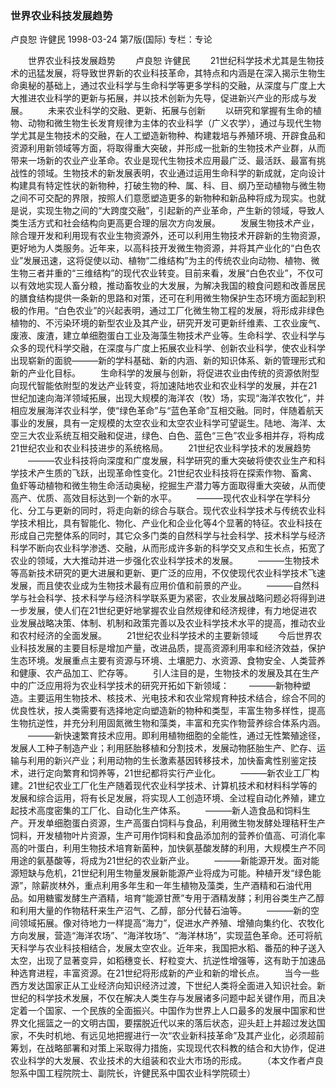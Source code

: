 ### 世界农业科技发展趋势
卢良恕  许健民
1998-03-24
第7版(国际)
专栏：专论

　　世界农业科技发展趋势
　　卢良恕  许健民
　　21世纪科学技术尤其是生物技术的迅猛发展，将导致世界新的农业科技革命，其特点和内涵是在深入揭示生物生命奥秘的基础上，通过农业科学与生命科学等更多学科的交融，从深度与广度上大大推进农业科学的更新与拓展，并以技术创新为先导，促进新兴产业的形成与发展。
　　未来农业科学的交融、更新、拓展与创新
　　以研究和掌握有生命的植物、动物和微生物生长发育规律为主体的农业科学（广义农学），通过与现代生物学尤其是生物技术的交融，在人工塑造新物种、构建栽培与养殖环境、开辟食品和资源利用新领域等方面，将取得重大突破，并形成一批新的生物技术产业群，从而带来一场新的农业产业革命。农业是现代生物技术应用最广泛、最活跃、最富有挑战性的领域。生物技术的新发展表明，农业通过运用生命科学的新成就，定向设计构建具有特定性状的新物种，打破生物的种、属、科、目、纲乃至动植物与微生物之间不可交配的界限，按照人们意愿塑造更多的新物种和新品种将成为现实。也就是说，实现生物之间的“大跨度交融”，引起新的产业革命，产生新的领域，导致人类生活方式和社会结构向更高更合理的层次方向发展。
　　发展生物技术产业，除合理开发和利用现有农业生物资源外，还可以利用生物技术开辟新的生物资源，更好地为人类服务。近年来，以高科技开发微生物资源，并将其产业化的“白色农业”发展迅速，这将促使以动、植物“二维结构”为主的传统农业向动物、植物、微生物三者并重的“三维结构”的现代农业转变。目前来看，发展“白色农业”，不仅可以有效地实现人畜分粮，推动畜牧业的大发展，为解决我国的粮食问题和改善居民的膳食结构提供一条新的思路和对策，还可在利用微生物保护生态环境方面起到积极的作用。“白色农业”的兴起表明，通过工厂化微生物工程的发展，将形成非绿色植物的、不污染环境的新型农业及其产业，研究开发可更新纤维素、工农业废气、废液、废渣，建立单细胞蛋白工业及海藻生物技术产业等。生命科学、农业科学与众多的现代科学交融，在深度与广度上拓展农业科学、创新农业科学，使农业科学出现崭新的面貌———新的学科基础、新的内涵、新的知识体系、新的管理形式和新的产业化目标。
　　生命科学的发展与创新，将促进农业由传统的资源依附型向现代智能依附型的发达产业转变，将加速陆地农业和农业科学的发展，并在21世纪加速向海洋领域拓展，出现大规模的海洋农（牧）场，实现“海洋农牧化”，并相应发展海洋农业科学，使“绿色革命”与“蓝色革命”互相交融。同时，伴随着航天事业的发展，具有一定规模的太空农业和太空农业科学可望诞生。陆地、海洋、太空三大农业系统互相交融和促进，绿色、白色、蓝色“三色”农业多相并存，将构成21世纪农业和农业科技进步的系统格局。
　　21世纪农业科学技术的发展趋势
　　———农业科技将向深度和广度发展，科学研究的重大突破将使农业生产和科学技术产生质的飞跃，出现革命性变化。21世纪农业科技将在探索作物、畜禽、鱼虾等动植物和微生物生命活动奥秘，挖掘生产潜力等方面取得重大突破，从而使高产、优质、高效目标达到一个新的水平。
　　———现代农业科学在学科分化、分工与更新的同时，将走向新的综合与联合。现代农业科学技术与传统农业科学技术相比，具有智能化、物化、产业化和企业化等4个显著的特征。农业科技在形成自己完整体系的同时，其它众多门类的自然科学与社会科学、技术科学与经济科学不断向农业科学渗透、交融，从而形成许多新的科学交叉点和生长点，拓宽了农业的领域，大大推动并进一步强化农业科学技术的发展。
　　———生物技术等高新技术研究的更大进展和更新、更广泛的应用，不仅使现代农业科学技术飞速发展，而且使农业成为生物技术最有应用价值和前景的产业。
　　———自然科学与社会科学、技术科学与经济科学联系更为紧密，农业发展战略问题必将得到进一步发展，使人们在21世纪更好地掌握农业自然规律和经济规律，有力地促进农业发展战略决策、体制、机制和政策完善以及农业科学技术水平的提高，推动农业和农村经济的全面发展。
　　21世纪农业科学技术的主要新领域
　　今后世界农业科技发展的主要目标是增加产量，改进品质，提高资源利用率和经济效益，保护生态环境。发展重点主要有资源与环境、土壤肥力、水资源、食物安全、人类营养和健康、农产品加工、贮存等。
　　引人注目的是，生物技术的发展及其在生产中的广泛应用将为农业科学技术的研究开拓如下新领域：
　　———新物种塑造。主要运用生物技术、核技术、光电技术和农业常规育种技术结合，综合不同的优良性状，按人类需要有选择地定向塑造新的物种和类型，丰富生物多样性，提高生物抗逆性，并充分利用固氮微生物和藻类，丰富和充实作物营养综合体系内涵。
　　———新快速繁育技术应用。即利用植物细胞的全能性，通过无性繁殖途径，发展人工种子制造产业；利用胚胎移植和分割技术，发展动物胚胎生产、贮存、运输与利用的新兴产业；利用动物的生长激素基因转移技术，加快畜禽性别鉴定技术，进行定向繁育和饲养等，21世纪都将实行产业化。
　　———新农业工厂构建。21世纪农业工厂化生产随着现代农业科学技术、计算机技术和材料科学等的发展和综合运用，将有长足发展，将实现人工创造环境、全过程自动化养殖，建立起技术高度密集的工厂化、自动化生产体系。
　　———新人造食品和饲料生产。开发单细胞蛋白资源，生产高蛋白饲料与食品，利用微生物发酵处理秸秆生产饲料，开发植物叶片资源，生产可用作饲料和食品添加剂的营养价值高、可消化率高的叶蛋白，利用生物技术培育新菌种，加快氨基酸发酵的利用，大规模生产不同用途的氨基酸等，将成为21世纪的农业新产业。
　　———新能源开发。面对能源短缺与危机，21世纪利用生物量发展新能源产业将成为可能。种植开发“绿色能源”，除薪炭林外，重点利用多年生和一年生植物及藻类，生产酒精和石油代用品。如用糖蜜发酵生产酒精，培育“能源甘蔗”专用于酒精发酵；利用谷类生产乙醇和利用大量的作物秸秆来生产沼气、乙醇，部分代替石油等。
　　———新的空间领域拓展。像对待地力一样提高“海力”，促进水产养殖、增殖向集约化、农牧化方向发展，营造“海洋农场”、“海洋牧场”、“海洋林场”，实现蓝色革命。还可将航天科学与农业科技相结合，发展太空农业。近年来，我国把水稻、番茄的种子送入太空，出现了显著变异，如稻穗变长、籽粒变大、抗逆性增强等，这有助于加速品种选育进程，丰富资源。在21世纪将形成新的产业和新的增长点。
　　当今一些西方发达国家正从工业经济向知识经济过渡，下世纪人类将全面进入知识社会。新世纪的科学技术发展，不仅在解决人类生存与发展诸多问题中起关键作用，而且决定着一个国家、一个民族的全面振兴。中国作为世界上人口最多的发展中国家和世界文化摇篮之一的文明古国，要摆脱近代以来的落后状态，迎头赶上并超过发达国家，不失时机地、有远见地把握进行一次“农业新科技革命”及其产业化，必须超前筹划，在战略部署和对策上采取得力措施，实现现代农科教的结合和大协作，促进农业科学的大发展、农业技术的大组装和农业大市场的形成。
　　（本文作者卢良恕系中国工程院院士、副院长，许健民系中国农业科学院硕士）
